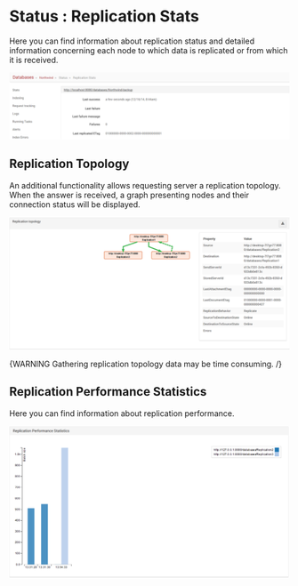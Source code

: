 # Status : Replication Stats

Here you can find information about replication status and detailed information concerning  each node to which data is replicated or from which it is received.

![Figure 1. Studio. Status. Replication Stats.](images/status-replication_stats-1.png)

## Replication Topology

An additional functionality allows requesting server a replication topology. When the answer is received, a graph presenting nodes and their connection status will be displayed.

![Figure 2. Studio. Status. Replication Stats. Replication Topology.](images/status-replication_stats-replication_topology-2.png)

{WARNING Gathering replication topology data may be time consuming. /}

## Replication Performance Statistics

Here you can find information about replication performance.

![Figure 3. Studio. Status. Replication Stats. Replication Performance Statistics.](images/status-replication_performance_statistics.png)
